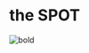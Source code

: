 # the SPOT
![bold](https://github.com/user-attachments/assets/a3a1508b-4060-4398-bedc-78b07f78e7fd)
